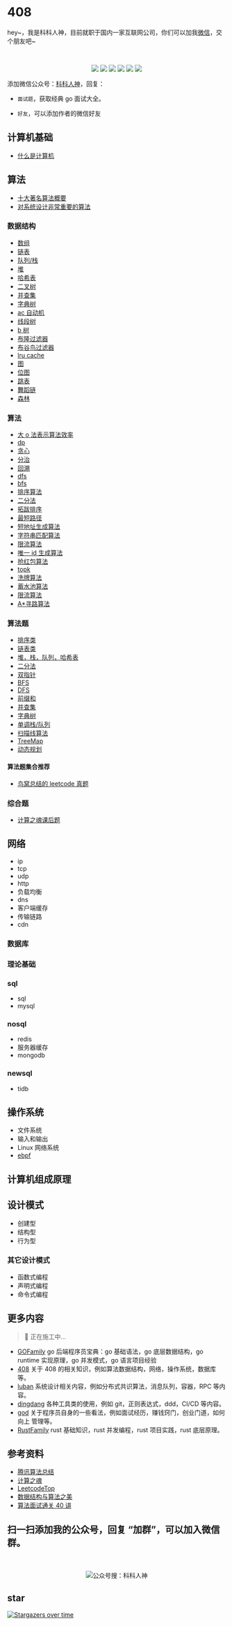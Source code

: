 # 408
<p align="left">
hey~，我是科科人神，目前就职于国内一家互联网公司，你们可以加我<a href="#wechat.png">微信</a>，交个朋友吧~
</p>
<br>
<p align="center">
<a href='#wechat.png'
 target="_blank"><img src="https://img.shields.io/static/v1?label=%E7%A7%91%E7%A7%91%E4%BA%BA%E7%A5%9E&message=%E5%85%AC%E4%BC%97%E5%8F%B7&color="></a>
<a href="https://www.youtube.com/channel/UCK8wjBe9sh4VHSowLQmWOzg" target="_blank"><img src="https://img.shields.io/static/v1?label=youtube&message=YouTube&color=red"></a>
<a href="https://space.bilibili.com/478621088" target="_blank"><img src="https://img.shields.io/static/v1?label=bilibili&message=b%E7%AB%99&color=blue"></a>
<a href="https://www.zhihu.com/people/shgopher" target="_blank"><img src="https://img.shields.io/static/v1?label=zhihu&message=%E7%9F%A5%E4%B9%8E&color=blue"></a>
<a href="https://blog.csdn.net/zyfljxzby" target="_blank"><img src="https://img.shields.io/static/v1?label=csdn&message=CSDN&color=red"></a>
<a href="https://www.toutiao.com/c/user/token/MS4wLjABAAAAIGeO1-kCUelF-G8GW3AvJlrEL7tiO24WHJmnX4nV1bs" target="_blank"><img src="https://img.shields.io/static/v1?label=toutiao&message=%E5%A4%B4%E6%9D%A1&color=red"></a>
</p>

添加微信公众号：<a href="#wechat.png">科科人神</a>，回复：

- `面试题`，获取经典 go 面试大全。

- `好友`，可以添加作者的微信好友

## 计算机基础
- [什么是计算机](./什么是计算机.md)
## 算法
- [十大著名算法概要](/算法/概述/十大著名算法概要/README.md)
- [对系统设计非常重要的算法](/算法/概述/对系统设计非常重要的算法/README.md)
### 数据结构
- [数组](/数据结构/数组/README.md)
- [链表](/算法/数据结构/链表/README.md)
- [队列/栈](/算法/数据结构/队列栈/README.md)
- [堆](/算法/数据结构/堆/README.md)
- [哈希表](/算法/数据结构/哈希表/README.md)
- [二叉树](/算法/数据结构/二叉树/README.md)
- [并查集](/算法/数据结构/并查集/README.md)
- [字典树](/算法/数据结构/字典树/README.md)
- [ac 自动机](/算法/数据结构/ac自动机/README.md)
- [线段树](/算法/数据结构/线段树/README.md)
- [b 树](/算法/数据结构/b树/README.md)
- [布隆过滤器](/算法/数据结构/布隆过滤器/README.md)
- [布谷鸟过滤器](/算法/数据结构/布谷鸟过滤器/README.md)
- [lru cache](/算法/数据结构/lrucache/README.md)
- [图](/算法/数据结构/图/README.md)
- [位图](/算法/数据结构/位图/README.md)
- [跳表](/算法/数据结构/跳表/README.md)
- [舞蹈链](/算法/数据结构/舞蹈链/README.md)
- [森林](/算法/数据结构/森林/README.md)
### 算法
- [大 o 法表示算法效率](/算法/算法/o/README.md)
- [dp](/算法/算法/dp/README.md)
- [贪心](/算法/算法/贪心/README.md)
- [分治](/算法/算法/分治/README.md)
- [回溯](/算法/算法/回溯/README.md)
- [dfs](/算法/算法/dfs/README.md)
- [bfs](/算法/算法/bfs/README.md)
- [排序算法](/算法/算法/排序算法/README.md)
- [二分法](/算法/算法/二分法/README.md)
- [拓跋排序](/算法/算法/拓跋排序/README.md)
- [最短路径](/算法/算法/最短路径/README.md)
- [短地址生成算法](/算法/算法/短地址生成算法/README.md)
- [字符串匹配算法](/算法/算法/字符串匹配算法/README.md)
- [限流算法](/算法/算法/限流算法/README.md)
- [唯一 id 生成算法](/算法/算法/唯一id生成算法/README.md)
- [抢红包算法](/算法/算法/抢红包算法/README.md)
- [topk](/算法/算法/topk/README.md)
- [洗牌算法](/算法/算法/洗牌算法/README.md)
- [蓄水池算法](/算法/算法/蓄水池算法/README.md)
- [限流算法](/算法/算法/限流算法/README.md)
- [A*寻路算法](/算法/算法/a-star/README.md)
### 算法题
- [排序类](/算法/算法题/排序类/README.md)
- [链表类](/算法/算法题/链表类/README.md)
- [堆，栈，队列，哈希表](/算法/算法题/堆栈队列哈希表/README.md)
- [二分法](/算法/算法题/二分法/README.md)
- [双指针](/算法/算法题/双指针/README.md)
- [BFS](/算法/算法题/BFS/README.md)
- [DFS](/算法/算法题/DFS/README.md)
- [前缀和](/算法/算法题/前缀和/README.md)
- [并查集](/算法/算法题/并查集/README.md)
- [字典树](/算法/算法题/字典树/README.md)
- [单调栈/队列](/算法/算法题/单调栈队列/README.md)
- [扫描线算法](/算法/算法题/扫描线算法/README.md)
- [TreeMap](/算法/算法题/TreeMap/README.md)
- [动态规划](/算法/算法题/动态规划/README.md)
#### 算法题集合推荐
- [鸟窝总结的 leetcode 真题](https://shgopher.github.io/pdf/leetcode-collection.pdf)
### 综合题
- [计算之魂课后题](./算法/综合题/计算之魂.md)
## 网络
- ip
- tcp
- udp
- http
- 负载均衡
- dns
- 客户端缓存
- 传输链路
- cdn
### 数据库
### 理论基础
### sql
- sql
- mysql
### nosql
- redis
- 服务器缓存
- mongodb
### newsql
- tidb
## 操作系统
- 文件系统
- 输入和输出
- Linux 网络系统
- [ebpf](./操作系统/eBPF)
## 计算机组成原理
## 设计模式
- 创建型
- 结构型
- 行为型
### 其它设计模式
- 函数式编程
- 声明式编程
- 命令式编程
## 更多内容
> 👷 正在施工中...

- [GOFamily](https://github.com/shgopher/GOFamily) go 后端程序员宝典：go 基础语法，go 底层数据结构，go runtime 实现原理，go 并发模式，go 语言项目经验
- [408](https://github.com/shgopher/408) 关于 408 的相关知识，例如算法数据结构，网络，操作系统，数据库等。
- [luban](https://github.com/shgopher/luban) 系统设计相关内容，例如分布式共识算法，消息队列，容器，RPC 等内容。
- [dingdang](https://github.com/shgopher/dingdang) 各种工具类的使用，例如 git，正则表达式，ddd，CI/CD 等内容。
- [god](https://github.com/shgopher/god) 关于程序员自身的一些看法，例如面试经历，赚钱窍门，创业门道，如何向上
管理等。
- [RustFamily](https://github.com/shgopher/RustFamily) rust 基础知识，rust 并发编程，rust 项目实践，rust 底层原理。
## 参考资料
- [腾讯算法总结](https://mp.weixin.qq.com/s/GwXQwJUdBi1UHdh2Q8FBMw)
- [计算之魂](https://book.douban.com/subject/35641088/)
- [LeetcodeTop](https://github.com/afatcoder/LeetcodeTop)
- [数据结构与算法之美](https://time.geekbang.org/column/intro/100017301)
- [算法面试通关 40 讲](https://time.geekbang.org/course/intro/100019701)

## 扫一扫添加我的公众号，回复 “加群”，可以加入微信群。

<p id="wechat.png" align="center">
<br>
<br>
<img src="./wechat.png"  alt="公众号搜：科科人神">
</p>
                                                                             
## star

[![Stargazers over time](https://starchart.cc/shgopher/408.svg)](https://starchart.cc/shgopher/408)                      
